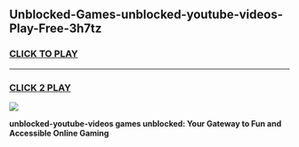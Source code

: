 
## Unblocked-Games-unblocked-youtube-videos-Play-Free-3h7tz
<h3>
<a href="https://premium76.site?title=unblocked-youtube-videos&ref=23A">CLICK TO PLAY</a></h3>
<hr>

<h3>
<a href="https://premium76.site?title=unblocked-youtube-videos&ref=23A">CLICK 2 PLAY</a>
  
</h3>

<a href="https://premium76.site?title=unblocked-youtube-videos&ref=23A"><img src="https://clearcache.store/games.png"></a>


**unblocked-youtube-videos games unblocked: Your Gateway to Fun and Accessible Online Gaming**
